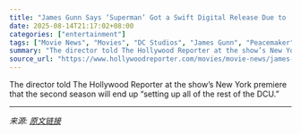 ```yaml
---
title: "James Gunn Says ‘Superman’ Got a Swift Digital Release Due to ‘Peacemaker’ Season 2"
date: 2025-08-14T21:17:02+08:00
categories: ["entertainment"]
tags: ["Movie News", "Movies", "DC Studios", "James Gunn", "Peacemaker", "superman"]
summary: "The director told The Hollywood Reporter at the show’s New York premiere that the second season will end up “setting up all of the rest of the DCU.”"
source_url: "https://www.hollywoodreporter.com/movies/movie-news/james-gunn-superman-digital-release-peacemaker-season-2-1236345046/"
---
```


The director told The Hollywood Reporter at the show’s New York premiere that the second season will end up “setting up all of the rest of the DCU.”

---

*来源: [原文链接](https://www.hollywoodreporter.com/movies/movie-news/james-gunn-superman-digital-release-peacemaker-season-2-1236345046/)*
